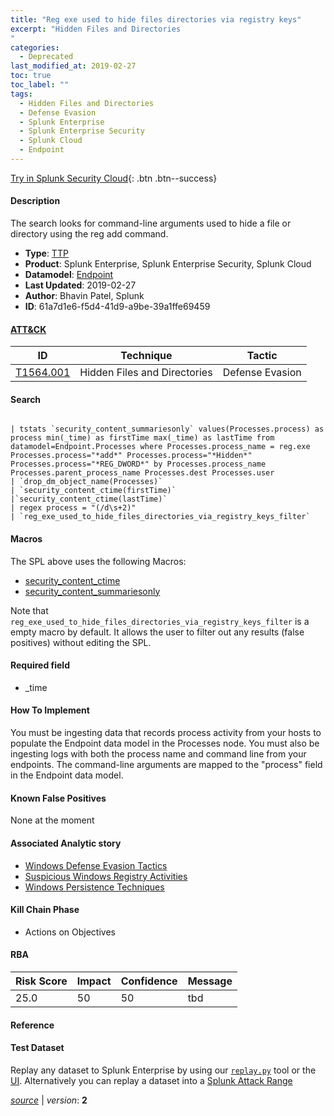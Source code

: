 ```yaml
---
title: "Reg exe used to hide files directories via registry keys"
excerpt: "Hidden Files and Directories
"
categories:
  - Deprecated
last_modified_at: 2019-02-27
toc: true
toc_label: ""
tags:
  - Hidden Files and Directories
  - Defense Evasion
  - Splunk Enterprise
  - Splunk Enterprise Security
  - Splunk Cloud
  - Endpoint
---
```




[Try in Splunk Security Cloud](https://www.splunk.com/en_us/cyber-security.html){: .btn .btn--success}

#### Description

The search looks for command-line arguments used to hide a file or directory using the reg add command.

- **Type**: [TTP](https://github.com/splunk/security_content/wiki/object-Analytic-Types)
- **Product**: Splunk Enterprise, Splunk Enterprise Security, Splunk Cloud
- **Datamodel**: [Endpoint](https://docs.splunk.com/Documentation/CIM/latest/User/Endpoint)
- **Last Updated**: 2019-02-27
- **Author**: Bhavin Patel, Splunk
- **ID**: 61a7d1e6-f5d4-41d9-a9be-39a1ffe69459


#### [ATT&CK](https://attack.mitre.org/)

| ID             | Technique        |  Tactic             |
| -------------- | ---------------- |-------------------- |
| [T1564.001](https://attack.mitre.org/techniques/T1564/001/) | Hidden Files and Directories | Defense Evasion |

#### Search

```

| tstats `security_content_summariesonly` values(Processes.process) as process min(_time) as firstTime max(_time) as lastTime from datamodel=Endpoint.Processes where Processes.process_name = reg.exe Processes.process="*add*" Processes.process="*Hidden*" Processes.process="*REG_DWORD*" by Processes.process_name Processes.parent_process_name Processes.dest Processes.user
| `drop_dm_object_name(Processes)` 
| `security_content_ctime(firstTime)` 
|`security_content_ctime(lastTime)`
| regex process = "(/d\s+2)" 
| `reg_exe_used_to_hide_files_directories_via_registry_keys_filter`
```

#### Macros
The SPL above uses the following Macros:
* [security_content_ctime](https://github.com/splunk/security_content/blob/develop/macros/security_content_ctime.yml)
* [security_content_summariesonly](https://github.com/splunk/security_content/blob/develop/macros/security_content_summariesonly.yml)

Note that `reg_exe_used_to_hide_files_directories_via_registry_keys_filter` is a empty macro by default. It allows the user to filter out any results (false positives) without editing the SPL.

#### Required field
* _time


#### How To Implement
You must be ingesting data that records process activity from your hosts to populate the Endpoint data model in the Processes node. You must also be ingesting logs with both the process name and command line from your endpoints. The command-line arguments are mapped to the "process" field in the Endpoint data model.

#### Known False Positives
None at the moment

#### Associated Analytic story
* [Windows Defense Evasion Tactics](/stories/windows_defense_evasion_tactics)
* [Suspicious Windows Registry Activities](/stories/suspicious_windows_registry_activities)
* [Windows Persistence Techniques](/stories/windows_persistence_techniques)


#### Kill Chain Phase
* Actions on Objectives



#### RBA

| Risk Score  | Impact      | Confidence   | Message      |
| ----------- | ----------- |--------------|--------------|
| 25.0 | 50 | 50 | tbd |




#### Reference


#### Test Dataset
Replay any dataset to Splunk Enterprise by using our [`replay.py`](https://github.com/splunk/attack_data#using-replaypy) tool or the [UI](https://github.com/splunk/attack_data#using-ui).
Alternatively you can replay a dataset into a [Splunk Attack Range](https://github.com/splunk/attack_range#replay-dumps-into-attack-range-splunk-server)



[*source*](https://github.com/splunk/security_content/tree/develop/detections/deprecated/reg_exe_used_to_hide_files_directories_via_registry_keys.yml) \| *version*: **2**
